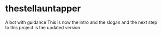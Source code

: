 # thestellauntapper
A bot with guidance
This is now the intro and the slogan and 
the next step to this project is the updated version
